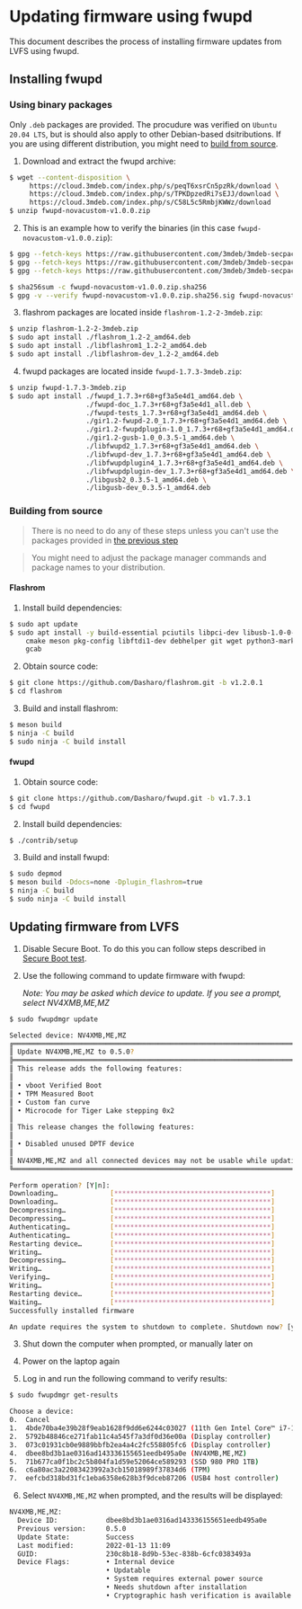 # Updating firmware using fwupd

This document describes the process of installing firmware updates from LVFS
using fwupd.

## Installing fwupd

### Using binary packages

Only `.deb` packages are provided. The procudure was verified on `Ubuntu 20.04
LTS`, but is should also apply to other Debian-based dsitributions. If you are
using different distribution, you might need to
[build from source](#building-from-source).

1. Download and extract the fwupd archive:

```bash
$ wget --content-disposition \
     https://cloud.3mdeb.com/index.php/s/peqT6xsrCn5pzRk/download \
     https://cloud.3mdeb.com/index.php/s/TPKDpzedRi7sEJJ/download \
     https://cloud.3mdeb.com/index.php/s/C58L5c5RmbjKWWz/download
$ unzip fwupd-novacustom-v1.0.0.zip
```

2. This is an example how to verify the binaries (in this case `fwupd-novacustom-v1.0.0.zip`):

```bash
$ gpg --fetch-keys https://raw.githubusercontent.com/3mdeb/3mdeb-secpack/master/keys/master-key/3mdeb-master-key.asc
$ gpg --fetch-keys https://raw.githubusercontent.com/3mdeb/3mdeb-secpack/oss_master_key/open-source-software/3mdeb-open-source-software-master-key.asc
$ gpg --fetch-keys https://raw.githubusercontent.com/3mdeb/3mdeb-secpack/master/customer-keys/novacustom/novacustom-open-source-firmware-release-1.x-key.asc

$ sha256sum -c fwupd-novacustom-v1.0.0.zip.sha256
$ gpg -v --verify fwupd-novacustom-v1.0.0.zip.sha256.sig fwupd-novacustom-v1.0.0.zip.sha256
```

3. flashrom packages are located inside `flashrom-1.2-2-3mdeb.zip`:

```bash
$ unzip flashrom-1.2-2-3mdeb.zip
$ sudo apt install ./flashrom_1.2-2_amd64.deb
$ sudo apt install ./libflashrom1_1.2-2_amd64.deb
$ sudo apt install ./libflashrom-dev_1.2-2_amd64.deb
```

4. fwupd packages are located inside `fwupd-1.7.3-3mdeb.zip`:

```bash
$ unzip fwupd-1.7.3-3mdeb.zip
$ sudo apt install ./fwupd_1.7.3+r68+gf3a5e4d1_amd64.deb \
                   ./fwupd-doc_1.7.3+r68+gf3a5e4d1_all.deb \
                   ./fwupd-tests_1.7.3+r68+gf3a5e4d1_amd64.deb \
                   ./gir1.2-fwupd-2.0_1.7.3+r68+gf3a5e4d1_amd64.deb \
                   ./gir1.2-fwupdplugin-1.0_1.7.3+r68+gf3a5e4d1_amd64.deb \
                   ./gir1.2-gusb-1.0_0.3.5-1_amd64.deb \
                   ./libfwupd2_1.7.3+r68+gf3a5e4d1_amd64.deb \
                   ./libfwupd-dev_1.7.3+r68+gf3a5e4d1_amd64.deb \
                   ./libfwupdplugin4_1.7.3+r68+gf3a5e4d1_amd64.deb \
                   ./libfwupdplugin-dev_1.7.3+r68+gf3a5e4d1_amd64.deb \
                   ./libgusb2_0.3.5-1_amd64.deb \
                   ./libgusb-dev_0.3.5-1_amd64.deb
```

### Building from source

> There is no need to do any of these steps unless you can't use the packages
> provided in [the previous step](#using-binary-packages)

> You might need to adjust the package manager commands and package names to
> your distribution.

#### Flashrom

1. Install build dependencies:

```bash
$ sudo apt update
$ sudo apt install -y build-essential pciutils libpci-dev libusb-1.0-0-dev \
    cmake meson pkg-config libftdi1-dev debhelper git wget python3-markdown \
    gcab
```

2. Obtain source code:

```bash
$ git clone https://github.com/Dasharo/flashrom.git -b v1.2.0.1
$ cd flashrom
```

3. Build and install flashrom:

```bash
$ meson build
$ ninja -C build
$ sudo ninja -C build install
```

#### fwupd

1. Obtain source code:

```bash
$ git clone https://github.com/Dasharo/fwupd.git -b v1.7.3.1
$ cd fwupd
```

2. Install build dependencies:

```bash
$ ./contrib/setup
```

3. Build and install fwupd:

```bash
$ sudo depmod
$ meson build -Ddocs=none -Dplugin_flashrom=true
$ ninja -C build
$ sudo ninja -C build install
```

## Updating firmware from LVFS

1. Disable Secure Boot. To do this you can follow steps described in
   [Secure Boot test](https://docs.dasharo.com/unified-test-documentation/dasharo-security/206-secure-boot/).

2. Use the following command to update firmware with fwupd:

    *Note: You may be asked which device to update. If you see a prompt, select
    NV4XMB,ME,MZ*

```bash
$ sudo fwupdmgr update

Selected device: NV4XMB,ME,MZ
╔══════════════════════════════════════════════════════════════════════════════╗
║ Update NV4XMB,ME,MZ to 0.5.0?                                                ║
╠══════════════════════════════════════════════════════════════════════════════╣
║ This release adds the following features:                                    ║
║                                                                              ║
║ • vboot Verified Boot                                                        ║
║ • TPM Measured Boot                                                          ║
║ • Custom fan curve                                                           ║
║ • Microcode for Tiger Lake stepping 0x2                                      ║
║                                                                              ║
║ This release changes the following features:                                 ║
║                                                                              ║
║ • Disabled unused DPTF device                                                ║
║                                                                              ║
║ NV4XMB,ME,MZ and all connected devices may not be usable while updating.     ║
╚══════════════════════════════════════════════════════════════════════════════╝

Perform operation? [Y|n]:
Downloading…             [***************************************]
Downloading…             [***************************************]
Decompressing…           [***************************************]
Decompressing…           [***************************************]
Authenticating…          [***************************************]
Authenticating…          [***************************************]
Restarting device…       [***************************************]
Writing…                 [***************************************]
Decompressing…           [***************************************]
Writing…                 [***************************************]
Verifying…               [***************************************]
Writing…                 [***************************************]
Restarting device…       [***************************************]
Waiting…                 [***************************************]
Successfully installed firmware

An update requires the system to shutdown to complete. Shutdown now? [y|N]:
```

3. Shut down the computer when prompted, or manually later on

4. Power on the laptop again
5. Log in and run the following command to verify results:

```bash
$ sudo fwupdmgr get-results

Choose a device:
0.	Cancel
1.	4bde70ba4e39b28f9eab1628f9dd6e6244c03027 (11th Gen Intel Core™ i7-1165G7 @ 2.80GHz)
2.	5792b48846ce271fab11c4a545f7a3df0d36e00a (Display controller)
3.	073c01931cb0e9889bbfb2ea4a4c2fc558805fc6 (Display controller)
4.	dbee8bd3b1ae0316ad143336155651eedb495a0e (NV4XMB,ME,MZ)
5.	71b677ca0f1bc2c5b804fa1d59e52064ce589293 (SSD 980 PRO 1TB)
6.	c6a80ac3a22083423992a3cb15018989f37834d6 (TPM)
7.	eefcbd318bd31fc1eba6358e628b3f9dceb87206 (USB4 host controller)
```

6. Select `NV4XMB,ME,MZ` when prompted, and the results will be displayed:

```bash
NV4XMB,ME,MZ:
  Device ID:            dbee8bd3b1ae0316ad143336155651eedb495a0e
  Previous version:     0.5.0
  Update State:         Success
  Last modified:        2022-01-13 11:09
  GUID:                 230c8b18-8d9b-53ec-838b-6cfc0383493a
  Device Flags:         • Internal device
                        • Updatable
                        • System requires external power source
                        • Needs shutdown after installation
                        • Cryptographic hash verification is available
```
